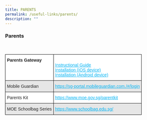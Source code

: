 ```yaml
---
title: PARENTS
permalink: /useful-links/parents/
description: ""
---
```

### Parents
<br>
<style type="text/css">
.tg  {border-collapse:collapse;border-spacing:0;}
.tg td{border-color:black;border-style:solid;border-width:1px;font-family:Arial, sans-serif;font-size:14px;
  overflow:hidden;padding:10px 5px;word-break:normal;}
.tg th{border-color:black;border-style:solid;border-width:1px;font-family:Arial, sans-serif;font-size:14px;
  font-weight:normal;overflow:hidden;padding:10px 5px;word-break:normal;}
.tg .tg-l2bf{background-color:#FFF;color:#222;font-weight:bold;text-align:left;vertical-align:top}
.tg .tg-h5mn{background-color:#E6E6E6;color:#222;text-align:left;vertical-align:middle}
.tg .tg-tsok{background-color:#FFF;color:#222;text-align:left;vertical-align:top}
.tg .tg-xpaf{background-color:#E6E6E6;color:#02B2F2;text-align:left;text-decoration:underline;vertical-align:top}
.tg .tg-1ppo{background-color:#FFF;color:#222;text-align:left;vertical-align:middle}
.tg .tg-a4rq{background-color:#FFF;color:#02B2F2;text-align:left;text-decoration:underline;vertical-align:top}
</style>
<table class="tg">
<thead>
  <tr>
    <th class="tg-l2bf">Parents Gateway</th>
    <th class="tg-tsok"> <br><a href="https://tanglinsec.moe.edu.sg/wp-content/uploads/2019/02/Instructional_Guide.pdf"><span style="text-decoration:underline;color:#02B2F2;background-color:transparent">Instructional Guide</span></a>  <br><a href="https://itunes.apple.com/sg/app/parents-gateway/id1267198708?mt=8"><span style="text-decoration:underline;color:#02B2F2;background-color:transparent">Installation (IOS device)</span></a>  <br><a href="https://play.google.com/store/apps/details?id=com.moe.pgp&hl=en_SG"><span style="text-decoration:underline;color:#02B2F2;background-color:transparent">Installation (Android device)</span></a> <br> </th>
  </tr>
</thead>
<tbody>
  <tr>
    <td class="tg-h5mn">Mobile Guardian</td>
    <td class="tg-xpaf"><a href="https://sg-portal.mobileguardian.com./#/login"><span style="text-decoration:underline;color:#02B2F2;background-color:transparent">https://sg-portal.mobileguardian.com./#/login</span></a></td>
  </tr>
  <tr>
    <td class="tg-1ppo">Parents Kit</td>
    <td class="tg-a4rq"><a href="https://www.moe.gov.sg/parentkit"><span style="text-decoration:underline;color:#02B2F2;background-color:transparent">https://www.moe.gov.sg/parentkit</span></a></td>
  </tr>
  <tr>
    <td class="tg-h5mn">MOE Schoolbag Series</td>
    <td class="tg-xpaf"><a href="https://www.schoolbag.edu.sg/"><span style="text-decoration:underline;color:#02B2F2;background-color:transparent">https://www.schoolbag.edu.sg/</span></a></td>
  </tr>
</tbody>
</table>